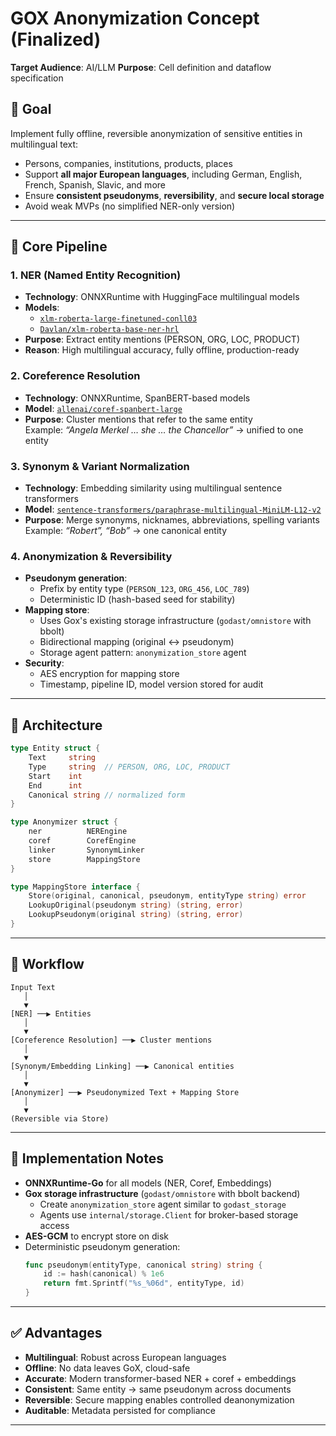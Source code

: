 # GOX Anonymization Concept (Finalized)

**Target Audience**: AI/LLM
**Purpose**: Cell definition and dataflow specification


## 🎯 Goal
Implement fully offline, reversible anonymization of sensitive entities in multilingual text:
- Persons, companies, institutions, products, places
- Support **all major European languages**, including German, English, French, Spanish, Slavic, and more
- Ensure **consistent pseudonyms**, **reversibility**, and **secure local storage**
- Avoid weak MVPs (no simplified NER-only version)

---

## 🧩 Core Pipeline

### 1. NER (Named Entity Recognition)
- **Technology**: ONNXRuntime with HuggingFace multilingual models
- **Models**:
  - [`xlm-roberta-large-finetuned-conll03`](https://huggingface.co/xlm-roberta-large-finetuned-conll03-english)
  - [`Davlan/xlm-roberta-base-ner-hrl`](https://huggingface.co/Davlan/xlm-roberta-base-ner-hrl)
- **Purpose**: Extract entity mentions (PERSON, ORG, LOC, PRODUCT)
- **Reason**: High multilingual accuracy, fully offline, production-ready

### 2. Coreference Resolution
- **Technology**: ONNXRuntime, SpanBERT-based models
- **Model**: [`allenai/coref-spanbert-large`](https://huggingface.co/allenai/coref-spanbert-large)
- **Purpose**: Cluster mentions that refer to the same entity  
  Example: *“Angela Merkel … she … the Chancellor”* → unified to one entity

### 3. Synonym & Variant Normalization
- **Technology**: Embedding similarity using multilingual sentence transformers
- **Model**: [`sentence-transformers/paraphrase-multilingual-MiniLM-L12-v2`](https://huggingface.co/sentence-transformers/paraphrase-multilingual-MiniLM-L12-v2)
- **Purpose**: Merge synonyms, nicknames, abbreviations, spelling variants  
  Example: *“Robert”, “Bob”* → one canonical entity

### 4. Anonymization & Reversibility
- **Pseudonym generation**:
  - Prefix by entity type (`PERSON_123`, `ORG_456`, `LOC_789`)
  - Deterministic ID (hash-based seed for stability)
- **Mapping store**:
  - Uses Gox's existing storage infrastructure (`godast/omnistore` with bbolt)
  - Bidirectional mapping (original ↔ pseudonym)
  - Storage agent pattern: `anonymization_store` agent
- **Security**:
  - AES encryption for mapping store
  - Timestamp, pipeline ID, model version stored for audit

---

## 📐 Architecture

```go
type Entity struct {
    Text     string
    Type     string  // PERSON, ORG, LOC, PRODUCT
    Start    int
    End      int
    Canonical string // normalized form
}

type Anonymizer struct {
    ner          NEREngine
    coref        CorefEngine
    linker       SynonymLinker
    store        MappingStore
}

type MappingStore interface {
    Store(original, canonical, pseudonym, entityType string) error
    LookupOriginal(pseudonym string) (string, error)
    LookupPseudonym(original string) (string, error)
}
```

---

## 🔄 Workflow

```ascii
Input Text
   │
   ▼
[NER] ──▶ Entities
   │
   ▼
[Coreference Resolution] ──▶ Cluster mentions
   │
   ▼
[Synonym/Embedding Linking] ──▶ Canonical entities
   │
   ▼
[Anonymizer] ──▶ Pseudonymized Text + Mapping Store
   │
   ▼
(Reversible via Store)
```

---

## 🚀 Implementation Notes
- **ONNXRuntime-Go** for all models (NER, Coref, Embeddings)
- **Gox storage infrastructure** (`godast/omnistore` with bbolt backend)
  - Create `anonymization_store` agent similar to `godast_storage`
  - Agents use `internal/storage.Client` for broker-based storage access
- **AES-GCM** to encrypt store on disk
- Deterministic pseudonym generation:
  ```go
  func pseudonym(entityType, canonical string) string {
      id := hash(canonical) % 1e6
      return fmt.Sprintf("%s_%06d", entityType, id)
  }
  ```

---

## ✅ Advantages
- **Multilingual**: Robust across European languages
- **Offline**: No data leaves GoX, cloud-safe
- **Accurate**: Modern transformer-based NER + coref + embeddings
- **Consistent**: Same entity → same pseudonym across documents
- **Reversible**: Secure mapping enables controlled deanonymization
- **Auditable**: Metadata persisted for compliance

---
